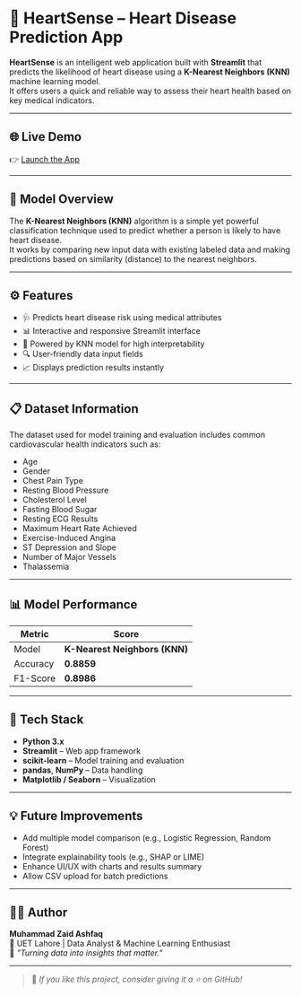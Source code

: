 # 💓 HeartSense – Heart Disease Prediction App

**HeartSense** is an intelligent web application built with **Streamlit** that predicts the likelihood of heart disease using a **K-Nearest Neighbors (KNN)** machine learning model.  
It offers users a quick and reliable way to assess their heart health based on key medical indicators.

---

## 🌐 Live Demo
👉 [Launch the App](https://heartsense622.streamlit.app/)  

---

## 🧠 Model Overview

The **K-Nearest Neighbors (KNN)** algorithm is a simple yet powerful classification technique used to predict whether a person is likely to have heart disease.  
It works by comparing new input data with existing labeled data and making predictions based on similarity (distance) to the nearest neighbors.

---

## ⚙️ Features

- 🩺 Predicts heart disease risk using medical attributes  
- 📊 Interactive and responsive Streamlit interface  
- 🧮 Powered by KNN model for high interpretability  
- 🔍 User-friendly data input fields  
- 📈 Displays prediction results instantly  

---

## 📋 Dataset Information

The dataset used for model training and evaluation includes common cardiovascular health indicators such as:

- Age  
- Gender  
- Chest Pain Type  
- Resting Blood Pressure  
- Cholesterol Level  
- Fasting Blood Sugar  
- Resting ECG Results  
- Maximum Heart Rate Achieved  
- Exercise-Induced Angina  
- ST Depression and Slope  
- Number of Major Vessels  
- Thalassemia  

---

## 📊 Model Performance

| Metric        | Score |
|----------------|-------|
| Model          | **K-Nearest Neighbors (KNN)** |
| Accuracy       | **0.8859** |
| F1-Score       | **0.8986** |

---

## 🧰 Tech Stack

- **Python 3.x**  
- **Streamlit** – Web app framework  
- **scikit-learn** – Model training and evaluation  
- **pandas**, **NumPy** – Data handling  
- **Matplotlib / Seaborn** – Visualization  

---

## 💡 Future Improvements

- Add multiple model comparison (e.g., Logistic Regression, Random Forest)  
- Integrate explainability tools (e.g., SHAP or LIME)  
- Enhance UI/UX with charts and results summary  
- Allow CSV upload for batch predictions  

---

## 🧑‍💻 Author

**Muhammad Zaid Ashfaq**  
📍 UET Lahore | Data Analyst & Machine Learning Enthusiast  
💬 *"Turning data into insights that matter."*

---

> 💬 *If you like this project, consider giving it a ⭐ on GitHub!*
